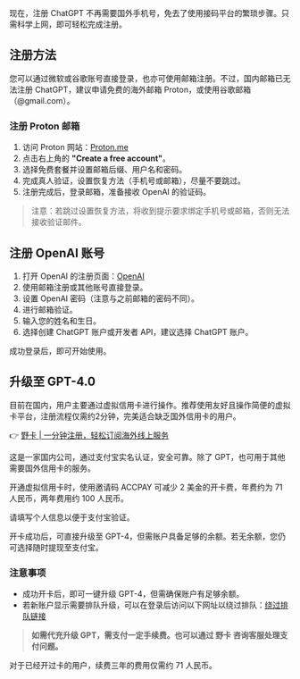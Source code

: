 现在，注册 ChatGPT 不再需要国外手机号，免去了使用接码平台的繁琐步骤。只需科学上网，即可轻松完成注册。

## 注册方法

您可以通过微软或谷歌账号直接登录，也亦可使用邮箱注册。不过，国内邮箱已无法注册 ChatGPT，建议申请免费的海外邮箱 Proton，或使用谷歌邮箱（@gmail.com）。

### 注册 Proton 邮箱

1. 访问 Proton 网站：[Proton.me](https://proton.me/)
2. 点击右上角的 **"Create a free account"**。
3. 选择免费套餐并设置邮箱后缀、用户名和密码。
4. 完成真人验证，设置恢复方法（手机号或邮箱），尽量不要跳过。
5. 注册完成后，登录邮箱，准备接收 OpenAI 的验证码。

> 注意：若跳过设置恢复方法，将收到提示要求绑定手机号或邮箱，否则无法接收验证邮件。

## 注册 OpenAI 账号

1. 打开 OpenAI 的注册页面：[OpenAI](https://chat.openai.com/)
2. 使用邮箱注册或其他账号直接登录。
3. 设置 OpenAI 密码（注意与之前邮箱的密码不同）。
4. 进行邮箱验证。
5. 输入您的姓名和生日。
6. 选择创建 ChatGPT 账户或开发者 API，建议选择 ChatGPT 账户。

成功登录后，即可开始使用。

## 升级至 GPT-4.0

目前在国内，用户主要通过虚拟信用卡进行操作。推荐使用友好且操作简便的虚拟卡平台，注册流程仅需约2分钟，完美适合缺乏国外信用卡的用户。

👉 [野卡 | 一分钟注册，轻松订阅海外线上服务](https://bit.ly/bewildcard)

这是一家国内公司，通过支付宝实名认证，安全可靠。除了 GPT，也可用于其他需要国外信用卡的服务。

开通虚拟信用卡时，使用邀请码 ACCPAY 可减少 2 美金的开卡费，年费约为 71 人民币，两年费用约 100 人民币。

请填写个人信息以便于支付宝验证。

开卡成功后，可直接升级至 GPT-4，但需账户具备足够的余额。若无余额，您仍可选择随时提现至支付宝。

### 注意事项

- 成功开卡后，即可一键升级 GPT-4，但需确保账户有足够余额。
- 若新账户显示需要排队升级，可以在登录后访问以下网址以绕过排队：[绕过排队链接](https://chat.openai.com/invite/accepted)

> **如需代充升级 GPT，需支付一定手续费。也可以通过 野卡 咨询客服处理支付问题。**

对于已经开过卡的用户，续费三年的费用仅需约 71 人民币。